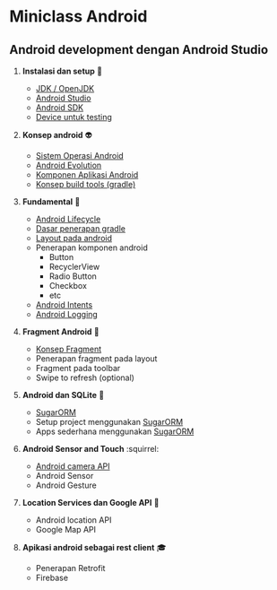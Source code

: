 # Miniclass Android

## Android development dengan Android Studio

1. **Instalasi dan setup** :space_invader:
    - [JDK / OpenJDK](materi/topik1/jdk.md)
    - [Android Studio](materi/topik1/android.md)
    - [Android SDK](materi/topik1/sdk.md)
    - [Device untuk testing](materi/topik1/device.md)

2. **Konsep android** :alien:
    - [Sistem Operasi Android](materi/topik2/android.md)
    - [Android Evolution](materi/topik2/version.md)
    - [Komponen Aplikasi Android](materi/topik2/komponen.md)
    - [Konsep build tools (gradle) ](materi/topik2/gradle.md)

3. **Fundamental** :iphone:
    - [Android Lifecycle](materi/topik2/lifecycle.md)
    - [Dasar penerapan gradle](materi/topik3/gradle.md)
    - [Layout pada android](materi/topik2/layout.md)
    - Penerapan komponen android
        - Button
        - RecyclerView
        - Radio Button
        - Checkbox
        - etc
    - [Android Intents](materi/topik3/intents.md)
    - [Android Logging](materi/topik3/log.md)


4. **Fragment Android** :calling:
    - [Konsep Fragment](materi/topik4/fragment.md)
    - Penerapan fragment pada layout
    - Fragment pada toolbar
    - Swipe to refresh (optional)

5. **Android dan SQLite** :balloon:
    - [SugarORM](http://satyan.github.io/sugar/)
    - Setup project menggunakan [SugarORM](http://satyan.github.io/sugar/)
    - Apps sederhana menggunakan [SugarORM](http://satyan.github.io/sugar/)

6. **Android Sensor and Touch** :squirrel:
    - [Android camera API](materi/topik6/camera.md)
    - Android Sensor
    - Android Gesture

7. **Location Services dan Google API** :ghost:
    - Android location API
    - Google Map API

8. **Apikasi android sebagai rest client** :mortar_board:
    - Penerapan Retrofit
    - Firebase